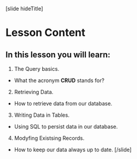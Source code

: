 

[slide hideTitle]

# Lesson Content

## In this lesson you will learn:

1. The Query basics.
 - What the acronym **CRUD** stands for?

2. Retrieving Data.
 - How to retrieve data from our database.

3. Writing Data in Tables.
 - Using SQL to persist data in our database.

4. Modyfing Existsing Records. 
 - How to keep our data always up to date.
[/slide]